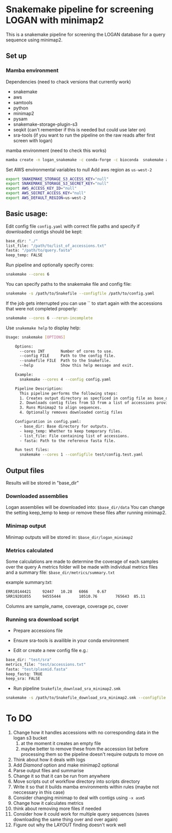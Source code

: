 # Snakemake pipeline for screening LOGAN with minimap2

This is a snakemake pipeline for screening the LOGAN database for a query sequence using minimap2.

## Set up 
### Mamba environment

Dependencies (need to chack versions that currently work)

- snakemake
- aws
- samtools
- python
- minimap2
- pysam
- snakemake-storage-plugin-s3
- seqkit (can't remember if this is needed but could use later on)
- sra-tools (if you want to run the pipeline on the raw reads after first screen with logan)

 mamba environment (need to check this works)

``` bash
mamba create -n logan_snakemake -c conda-forge -c bioconda  snakemake awscli minimap2 samtools seqkit snakemake-storage-plugin-s3 pysam sra-tools
```

Set AWS environmental variables to null
Add aws region as `us-west-2`

``` bash
export SNAKEMAKE_STORAGE_S3_ACCESS_KEY="null"
export SNAKEMAKE_STORAGE_S3_SECRET_KEY="null"
export AWS_ACCESS_KEY_ID="null"
export AWS_SECRET_ACCESS_KEY="null"
export AWS_DEFAULT_REGION=us-west-2
```

## Basic usage:

Edit config file `config.yaml` with correct file paths and specify if downloaded contigs should be kept:

``` bash
base_dir: "./"
list_file: "/path/to/list_of_accessions.txt"
fasta: "/path/to/query.fasta"
keep_temp: FALSE
```

Run pipeline and optionally specify cores:

``` bash
snakemake --cores 6
```

You can specify paths to the snakemake file and config file:

``` bash
snakemake -s /path/to/Snakefile --configfile /path/to/config.yaml
```

If the job gets interrupted you can use `` to start again with the accessions that were not completed properly:

``` bash
snakemake --cores 6 --rerun-incomplete
```

Use `snakemake help` to display help:

```bash 
Usage: snakemake [OPTIONS]

    Options:
      --cores INT       Number of cores to use.
      --config FILE     Path to the config file.
      --snakefile FILE  Path to the Snakefile.
      --help            Show this help message and exit.

    Example:
      snakemake --cores 4 --config config.yaml

    Pipeline Description:
      This pipeline performs the following steps:
      1. Creates output directory as specficed in config file as base_dir.
      2. Downloads contig files from S3 from a list of accessions provided.
      3. Runs Minimap2 to align sequences.
      4. Optionally removes downloaded contig files

    Configuration in config.yaml:
      - base_dir: Base directory for outputs.
      - keep_temp: Whether to keep temporary files.
      - list_file: File containing list of accessions.
      - fasta: Path to the reference fasta file.

    Run test files:
      snakemake --cores 1 --configfile test/config.test.yaml
```

## Output files

Results will be stored in "base_dir"

### Downloaded assemblies
Logan assemblies will be downloaded into:
`$base_dir/data`
You can change the setting keep_temp to keep or remove these files after running minimap2.

### Minimap output
Minimap outputs will be stored in: 
`$base_dir/logan_minimap2`

### Metrics calculated
Some calculations are made to determine the coverage of each samples over the query
A metrics folder will be made with individual metrics files and a summary file:
 `$base_dir/metrics/summary.txt`

example summary.txt:
``` bash
ERR10144421     92447   10.28   6066    0.67
SRR19201055     94555444        10510.76        765643  85.11
```

Columns are sample_name, coverage, coverage pc, cover 

### Running sra download script

- Prepare accessions file 

- Ensure sra-tools is availible in your conda environment

- Edit or create a new config file e.g.:
``` bash
base_dir: "test/sra"
metrics_file: "test/accessions.txt"
fasta: "test/plasmid.fasta"
keep_fastq: TRUE
keep_sra: FALSE
```

- Run pipeline `Snakefile_download_sra_minimap2.smk`

``` bash
snakemake -s /path/to/Snakefile_download_sra_minimap2.smk --configfile /path/to/config.yaml
```

# To DO

1. Change how it handles accessions with no corresponding data in the logan s3 bucket
   1. at the moment it creates an empty file
   2. maybe better to remove these from the accession list before processing them so the pipeline doesn't require outputs to move on
2. Think about how it deals with logs
3. Add *Diamond* option and make minimap2 optional
4. Parse output files and summarise
5. Change it so that it can be run from anywhere
6. Move scripts out of workflow directory into scripts directory
7. Write it so that it builds mamba environments within rules (maybe not neccessary in this case)
8. Consider changing minimap to deal with contigs using `-x asm5`
9. Change how it calculates metrics
10. think about removing more files if needed
11. Consider how it could work for multiple query sequences (saves downloading the same thing over and over again)
12. Figure out why the LAYOUT finding doesn't work well
